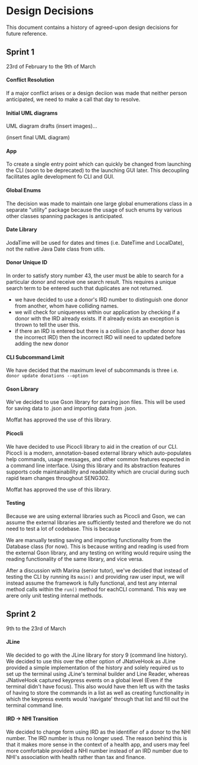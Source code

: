 # Design Decisions

This document contains a history of agreed-upon design decisions for future reference.

## Sprint 1
23rd of February to the 9th of March

#### Conflict Resolution
If a major conflict arises or a design deciion was made that neither person anticipated, we need to make a call that day to resolve. 

#### Initial UML diagrams
UML diagram drafts (insert images)... 

(insert final UML diagram)

#### App
To create a single entry point which can quickly be changed from launching the CLI (soon to be deprecated) to the launching GUI later. This decoupling facilitates agile development fo CLI and GUI.

#### Global Enums
The decision was made to maintain one large global enumerations class in a separate "utility" package because the usage of such enums by various other classes spanning packages is anticipated.

#### Date Library
JodaTime will be used for dates and times (i.e. DateTime and LocalDate), not the native Java Date class from utils.

#### Donor Unique ID
In order to satisfy story number 43, the user must be able to search for a particular donor and receive one search result. 
This requires a unique search term to be entered such that duplicates are not returned. 

* we have decided to use a donor's IRD number to distinguish one donor from another, whom have colliding names.
* we will check for uniqueness within our application by checking if a donor with the IRD already exists. If it already exists an exception is thrown to tell the user this.
* if there an IRD is entered but there is a collision (i.e another donor has the incorrect IRD) then the incorrect IRD will need to updated before adding the new donor

#### CLI Subcommand Limit
We have decided that the maximum level of subcommands is three i.e. `donor update donations --option`

#### Gson Library
We've decided to use Gson library for parsing json files. This will be used for saving data to .json and importing data from .json.

Moffat has approved the use of this library.

#### Picocli
We have decided to use Picocli library to aid in the creation of our CLI. Picocli is a modern, annotation-based external library which auto-populates help commands, usage messages, and other common features expected in a command line interface.
Using this library and its abstraction features supports code maintainability and readability which are crucial during such rapid team changes throughout SENG302.

Moffat has approved the use of this library.

#### Testing
Because we are using external libraries such as Picocli and Gson, we can assume the external libraries are sufficiently tested and therefore we do not need to test a lot of codebase. This is because

We are manually testing saving and importing functionality from the Database class (for now). This is because writing and reading is used from the external Gson library, and any testing on writing would require using the reading functionality of the same library, and vice versa.

After a discussion with Marina (senior tutor), we've decided that instead of testing the CLI by running its `main()` and 
providing raw user input, we will instead assume the framework is fully functional, and test any internal method calls
within the `run()` method for eachCLI command. This way we arere only unit testing internal methods.
 
## Sprint 2
9th to the 23rd of March

#### JLine

We decided to go with the JLine library for story 9 (command line history). We decided to use this over the other option of JNativeHook as 
JLine provided a simple implementation of the history and solely required us to set up the terminal using JLine's terminal builder and Line Reader, whereas
JNativeHook captured keypress events on a global level (Even if the terminal didn't have focus). This also would have then left us with the tasks of having to store the commands in a list as well as 
creating functionality in which the keypress events would 'navigate' through that list and fill out the terminal command line. 

#### IRD -> NHI Transition

We decided to change form using IRD as the identifier of a donor to the NHI number. The IRD number is thus no longer used. The reason behind this is that it makes
more sense in the context of a health app, and users may feel more comfortable provided a NHI number instead of an IRD number due to NHI's association with health rather than tax and finance.